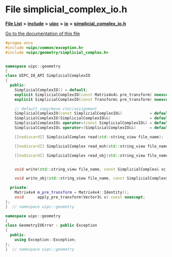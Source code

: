 

# File simplicial\_complex\_io.h

[**File List**](files.md) **>** [**include**](dir_d44c64559bbebec7f509842c48db8b23.md) **>** [**uipc**](dir_9f30510905f1286cc334e7ecdb1aceca.md) **>** [**io**](dir_852854ea57a318f61c10cfed1155dbd7.md) **>** [**simplicial\_complex\_io.h**](simplicial__complex__io_8h.md)

[Go to the documentation of this file](simplicial__complex__io_8h.md)


```C++
#pragma once
#include <uipc/common/exception.h>
#include <uipc/geometry/simplicial_complex.h>


namespace uipc::geometry
{
class UIPC_IO_API SimplicialComplexIO
{
  public:
    SimplicialComplexIO() = default;
    explicit SimplicialComplexIO(const Matrix4x4& pre_transform) noexcept;
    explicit SimplicialComplexIO(const Transform& pre_transform) noexcept;

    // default copy/move ctor/assignment
    SimplicialComplexIO(const SimplicialComplexIO&)            = default;
    SimplicialComplexIO(SimplicialComplexIO&&)                 = default;
    SimplicialComplexIO& operator=(const SimplicialComplexIO&) = default;
    SimplicialComplexIO& operator=(SimplicialComplexIO&&)      = default;

    [[nodiscard]] SimplicialComplex read(std::string_view file_name);

    [[nodiscard]] SimplicialComplex read_msh(std::string_view file_name);

    [[nodiscard]] SimplicialComplex read_obj(std::string_view file_name);


    void write(std::string_view file_name, const SimplicialComplex& sc);

    void write_obj(std::string_view file_name, const SimplicialComplex& sc);

  private:
    Matrix4x4 m_pre_transform = Matrix4x4::Identity();
    void      apply_pre_transform(Vector3& v) const noexcept;
};
}  // namespace uipc::geometry

namespace uipc::geometry
{
class GeometryIOError : public Exception
{
  public:
    using Exception::Exception;
};
}  // namespace uipc::geometry
```


